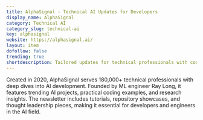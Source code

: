 ```yaml
---
title: AlphaSignal - Technical AI Updates for Developers
display_name: AlphaSignal
category: Technical AI
category_slug: technical-ai
key: alphasignal
website: https://alphasignal.ai/
layout: item
dofollow: false
trending: true
shortdescription: Tailored updates for technical professionals with coding tips and trending AI projects.
---
```

Created in 2020, AlphaSignal serves 180,000+ technical professionals with deep dives into AI development. Founded by ML engineer Ray Long, it features trending AI projects, practical coding examples, and research insights. The newsletter includes tutorials, repository showcases, and thought leadership pieces, making it essential for developers and engineers in the AI field.

